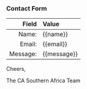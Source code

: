 ### Contact Form

| Field    | Value       |
| --------:|:----------- |
| Name:    | {{name}}    |
| Email:   | {{email}}   |
| Message: | {{message}} |

Cheers,

The CA Southern Africa Team
